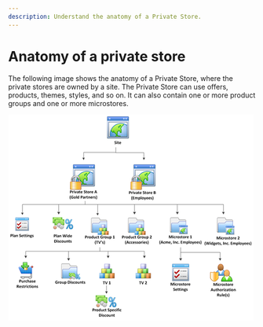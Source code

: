 ```yaml
---
description: Understand the anatomy of a Private Store.
---
```


# Anatomy of a private store

The following image shows the anatomy of a Private Store, where the private stores are owned by a site. The Private Store can use offers, products, themes, styles, and so on. It can also contain one or more product groups and one or more microstores.

![Anatomy of a Private Store](../../../.gitbook/assets/Anatomy-of-a-Private-Store-96DPI.png)
